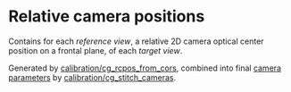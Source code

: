 # Relative camera positions

Contains for each _reference view_, a relative 2D camera optical center position on a frontal plane, of each _target view_.

Generated by [calibration/cg\_rcpos\_from\_cors](../tools/calibration/cg_rcpos_from_cors.html), combined into final [camera parameters](cameras.html) by [calibration/cg\_stitch\_cameras](../tools/calibration/cg_stitch_cameras.html).
